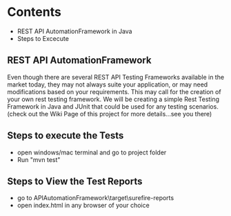 # Contents
- REST API AutomationFramework in Java
- Steps to Excecute
## REST API AutomationFramework
Even though there are several REST API Testing Frameworks available in the market today, they may not always suite your application, or may need modifications based on your requirements. This may call for the creation of your own rest testing framework.
We will be creating a simple Rest Testing Framework in Java and JUnit that could be used for any testing scenarios.
(check out the Wiki Page of this project for more details...see you there)

## Steps to execute the Tests
- open windows/mac terminal and go to project folder
- Run "mvn test"

## Steps to View the Test Reports

- go to APIAutomationFramework\target\surefire-reports
- open index.html in any browser of your choice

